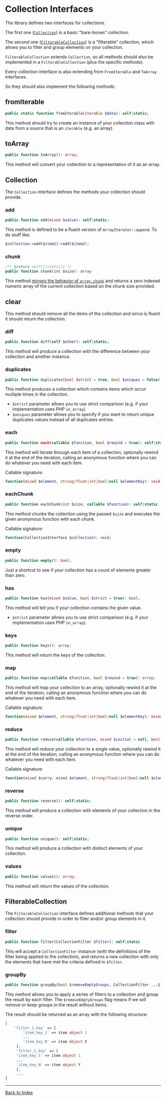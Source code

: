 # Collection Interfaces

The library defines two interfaces for collections.

The first one ([`Collection`](../src/Collection.php)) is a basic "bare-bones" collection.

The second one ([`FilterableCollection`](../src/FilterableCollection.php)) is a "filterable" collection, which allows you to filter and group elements on your collection.

`FilterableCollection` extends `Collection`, so all methods should also be implemented in a `FilterableCollection` (plus the specific methods).  

Every collection interface is also extending from `FromIterable` and `ToArray` interfaces. 

So they should also implement the following methods:

## fromIterable

```php
public static function fromIterable(iterable $data): self|static;
```

This method should try to create an instance of your collection class with data from a source that is an `iterable` (e.g. an array).

## toArray

```php
public function toArray(): array;
```

This method will convert your collection to a representation of it as an array.

## Collection

The `Collection` interface defines the methods your collection should provide.

### add

```php
public function add(mixed $value): self|static;
```

This method is defined to be a fluent version of `ArrayIterator::append`. To do stuff like:

```php
$collection->add($item1)->add($item2);
```

### chunk

```php
/** @return self[]|static[] */
public function chunk(int $size): array
```

This method [mirrors the behavior of `array_chunk`](https://www.php.net/manual/function.array-chunk.php) and returns a zero indexed numeric array of the current collection based on the chunk size provided.

## clear

This method should remove all the items of the collection and since is fluent it should return the collection. 

### diff

```php
public function diff(self $other): self|static;
```

This method will produce a collection with the difference between your collection and another instance.

### duplicates

```php
public function duplicates(bool $strict = true, bool $uniques = false): self|static;
```

This method produces a collection which contains items which occur multiple times in the collection.

- `$strict` parameter allows you to use strict comparison (e.g. if your implementation uses PHP `in_array`).
- `$uniques` parameter allows you to specify if you want to return unique duplicates values instead of all duplicates entries.

### each

```php
public function each(callable $function, bool $rewind = true): self|static;
```

This method will iterate through each item of a collection, optionally rewind it at the end of the iteration, calling an anonymous function where you can do whatever you need with each item.

Callable signature:

```php
function(mixed $element, string|float|int|bool|null $elementKey): void;
```

### eachChunk

```php
public function eachChunk(int $size, callable $function): self|static
```

This method chunks the collection using the passed `$size` and executes the given anonymous function with each chunk.

Callable signature:

```php
function(CollectionInterface $collection): void;
```

### empty

```php
public function empty(): bool;
```

Just a shortcut to see if your collection has a count of elements greater than zero.

### has

```php
public function has(mixed $value, bool $strict = true): bool;
```

This method will tell you if your collection contains the given value.
 
- `$strict` parameter allows you to use strict comparison (e.g. if your implementation uses PHP `in_array`).

### keys

```php
public function keys(): array;
```

This method will return the keys of the collection.

### map

```php
public function map(callable $function, bool $rewind = true): array;
```

This method will map your collection to an array, optionally rewind it at the end of the iteration, calling an anonymous function where you can do whatever you need with each item.

Callable signature:

```php
function(mixed $element, string|float|int|bool|null $elementKey): mixed;
```

### reduce

```php
public function reduce(callable $function, mixed $initial = null, bool $rewind = true): mixed;
```

This method will reduce your collection to a single value, optionally rewind it at the end of the iteration, calling an anonymous function where you can do whatever you need with each item.

Callable signature:

```php
function(mixed $carry, mixed $element, string|float|int|bool|null $elementKey): mixed;
```

### reverse

```php
public function reverse(): self|static;
```

This method will produce a collection with elements of your collection in the reverse order.

### unique

```php
public function unique(): self|static;
```

This method will produce a collection with distinct elements of your collection.

### values

```php
public function values(): array;
```

This method will return the values of the collection.

## FilterableCollection

The `FilterableCollection` interface defines additional methods that your collection should provide in order to filter and/or group elements in it.

### filter

```php
public function filter(CollectionFilter $filter): self|static
```

This will accept a `CollectionFilter` instance (with the definitions of the filter being applied to the collection), and returns a new collection with only the elements that have met the criteria defined in `$filter`.

### groupBy

```php
public function groupBy(bool $removeEmptyGroups, CollectionFilter ...$filters): array
```

This method allows you to apply a series of filters to a collection and group the result by each filter. The `$removeEmptyGroups` flag means if we will remove or keep groups in the result without items.

The result should be returned as an array with the following structure:

```php
[
    'filter_1_key' => [
        'item_key_1' => item object 1
        ...
        'item_key_N' => item object X
     ],
     'filter_2_key' => [
     'item_key_1' => item object 1
     ...
     'item_key_N' => item object Y
     ],
     ...
]
```

---

[Back to Index](../README.md)
